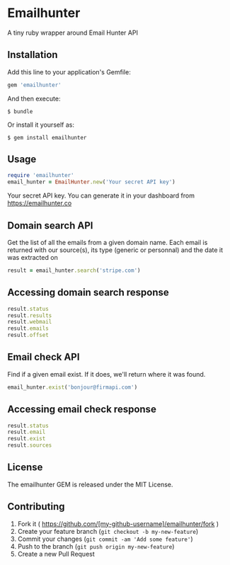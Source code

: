 # Emailhunter

A tiny ruby wrapper around Email Hunter API 

## Installation

Add this line to your application's Gemfile:

```ruby
gem 'emailhunter'
```

And then execute:

    $ bundle

Or install it yourself as:

    $ gem install emailhunter

## Usage

```ruby
require 'emailhunter'
email_hunter = EmailHunter.new('Your secret API key')

```
Your secret API key. You can generate it in your dashboard from https://emailhunter.co

## Domain search API
Get the list of all the emails from a given domain name. Each email is returned with our source(s), its type (generic or personnal) and the date it was extracted on
```ruby
result = email_hunter.search('stripe.com')
```

## Accessing domain search response
```ruby
result.status
result.results
result.webmail
result.emails
result.offset
```


## Email check API
Find if a given email exist. If it does, we'll return where it was found.
```ruby
email_hunter.exist('bonjour@firmapi.com')
```

## Accessing email check response
```ruby
result.status
result.email
result.exist
result.sources
```

## License
The emailhunter GEM is released under the MIT License.


## Contributing

1. Fork it ( https://github.com/[my-github-username]/emailhunter/fork )
2. Create your feature branch (`git checkout -b my-new-feature`)
3. Commit your changes (`git commit -am 'Add some feature'`)
4. Push to the branch (`git push origin my-new-feature`)
5. Create a new Pull Request
